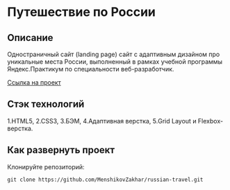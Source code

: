 # Путешествие по России

## Описание

Одностраничный сайт (landing page) сайт с адаптивным дизайном про уникальные места России,
выполненный в рамках учебной программы Яндекс.Практикум по специальности веб-разработчик.

[Ссылка на проект](https://menshikovzakhar.github.io/russian-travel/)

## Стэк технологий

1.HTML5, 
2.CSS3,
3.БЭМ,
4.Адаптивная верстка, 
5.Grid Layout и Flexbox-верстка.

## Как развернуть проект

Клонируйте репозиторий:

`git clone https://github.com/MenshikovZakhar/russian-travel.git`
